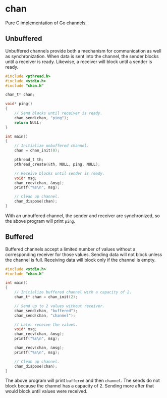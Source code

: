 chan
====

Pure C implementation of Go channels.

## Unbuffered

Unbuffered channels provide both a mechanism for communication as well as synchronization. When data is sent into the channel, the sender blocks until a receiver is ready. Likewise, a receiver will block until a sender is ready.

```c
#include <pthread.h>
#include <stdio.h>
#include "chan.h"

chan_t* chan;

void* ping()
{
    // Send blocks until receiver is ready.
    chan_send(chan, "ping");
    return NULL;
}

int main()
{
    // Initialize unbuffered channel.
    chan = chan_init(0);

    pthread_t th;
    pthread_create(&th, NULL, ping, NULL);

    // Receive blocks until sender is ready.
    void* msg;
    chan_recv(chan, &msg);
    printf("%s\n", msg);

    // Clean up channel.
    chan_dispose(chan);
}
```

With an unbuffered channel, the sender and receiver are synchronized, so the above program will print `ping`.

## Buffered

Buffered channels accept a limited number of values without a corresponding receiver for those values. Sending data will not block unless the channel is full. Receiving data will block only if the channel is empty.

```c
#include <stdio.h>
#include "chan.h"

int main()
{
    // Initialize buffered channel with a capacity of 2.
    chan_t* chan = chan_init(2);

    // Send up to 2 values without receiver.
    chan_send(chan, "buffered");
    chan_send(chan, "channel");

    // Later receive the values.
    void* msg;
    chan_recv(chan, &msg);
    printf("%s\n", msg);

    chan_recv(chan, &msg);
    printf("%s\n", msg);

    // Clean up channel.
    chan_dispose(chan);
}
```

The above program will print `buffered` and then `channel`. The sends do not block because the channel has a capacity of 2. Sending more after that would block until values were received.
